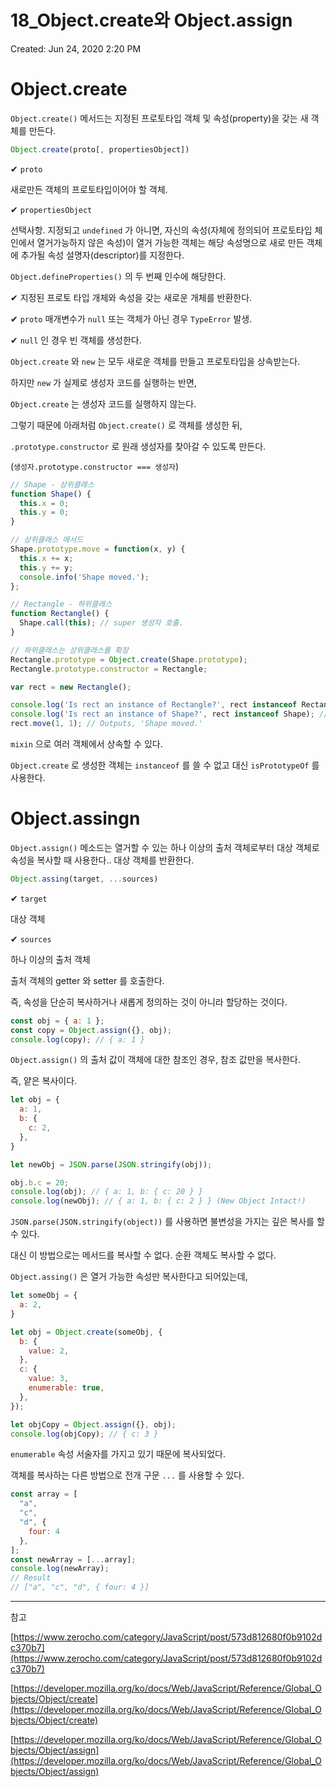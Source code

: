 # 18_Object.create와 Object.assign

Created: Jun 24, 2020 2:20 PM

# Object.create

`Object.create()` 메서드는 지정된 프로토타입 객체 및 속성(property)을 갖는 새 객체를 만든다.

```jsx
Object.create(proto[, propertiesObject])
```

✔ `proto`

새로만든 객체의 프로토타입이어야 할 객체.

✔ `propertiesObject`

선택사항. 지정되고 `undefined` 가 아니면, 자신의 속성(자체에 정의되어 프로토타입 체인에서 열거가능하지 않은 속성)이 열거 가능한 객체는 해당 속성명으로 새로 만든 객체에 추가될 속성 설명자(descriptor)를 지정한다.

`Object.defineProperties()` 의 두 번째 인수에 해당한다.

✔ 지정된 프로토 타입 개체와 속성을 갖는 새로운 개체를 반환한다.

✔ `proto` 매개변수가 `null` 또는 객체가 아닌 경우 `TypeError` 발생.

✔ `null` 인 경우 빈 객체를 생성한다.

`Object.create` 와 `new` 는 모두 새로운 객체를 만들고 프로토타입을 상속받는다.

하지만 `new` 가 실제로 생성자 코드를 실행하는 반면,

`Object.create` 는 생성자 코드를 실행하지 않는다.

그렇기 때문에 아래처럼 `Object.create()` 로 객체를 생성한 뒤,

`.prototype.constructor` 로 원래 생성자를 찾아갈 수 있도록 만든다.

(`생성자.prototype.constructor === 생성자`)

```jsx
// Shape - 상위클래스
function Shape() {
  this.x = 0;
  this.y = 0;
}

// 상위클래스 메서드
Shape.prototype.move = function(x, y) {
  this.x += x;
  this.y += y;
  console.info('Shape moved.');
};

// Rectangle - 하위클래스
function Rectangle() {
  Shape.call(this); // super 생성자 호출.
}

// 하위클래스는 상위클래스를 확장
Rectangle.prototype = Object.create(Shape.prototype);
Rectangle.prototype.constructor = Rectangle;

var rect = new Rectangle();

console.log('Is rect an instance of Rectangle?', rect instanceof Rectangle); // true
console.log('Is rect an instance of Shape?', rect instanceof Shape); // true
rect.move(1, 1); // Outputs, 'Shape moved.'
```

`mixin` 으로 여러 객체에서 상속할 수 있다.

`Object.create` 로 생성한 객체는 `instanceof` 를 쓸 수 없고 대신 `isPrototypeOf` 를 사용한다.

# Object.assingn

`Object.assign()` 메소드는 열거할 수 있는 하나 이상의 출처 객체로부터 대상 객체로 속성을 복사할 때 사용한다.. 대상 객체를 반환한다.

```jsx
Object.assing(target, ...sources)
```

✔ `target`

대상 객체

✔ `sources`

하나 이상의 출처 객체

출처 객체의 getter 와 setter 를 호출한다.

즉, 속성을 단순히 복사하거나 새롭게 정의하는 것이 아니라 할당하는 것이다.

```jsx
const obj = { a: 1 };
const copy = Object.assign({}, obj);
console.log(copy); // { a: 1 }
```

`Object.assign()` 의 출처 값이 객체에 대한 참조인 경우, 참조 값만을 복사한다.

즉, 얕은 복사이다.

```jsx
let obj = { 
  a: 1,
  b: { 
    c: 2,
  },
}

let newObj = JSON.parse(JSON.stringify(obj));

obj.b.c = 20;
console.log(obj); // { a: 1, b: { c: 20 } }
console.log(newObj); // { a: 1, b: { c: 2 } } (New Object Intact!)
```

`JSON.parse(JSON.stringify(object))` 를 사용하면 불변성을 가지는 깊은 복사를 할 수 있다.

대신 이 방법으로는 메서드를 복사할 수 없다. 순환 객체도 복사할 수 없다.

`Object.assing()` 은 열거 가능한 속성만 복사한다고 되어있는데,

```jsx
let someObj = {
  a: 2,
}

let obj = Object.create(someObj, { 
  b: {
    value: 2,  
  },
  c: {
    value: 3,
    enumerable: true,  
  },
});

let objCopy = Object.assign({}, obj);
console.log(objCopy); // { c: 3 }
```

`enumerable` 속성 서술자를 가지고 있기 때문에 복사되었다.

객체를 복사하는 다른 방법으로 전개 구문 `...` 를 사용할 수 있다.

```jsx
const array = [
  "a",
  "c",
  "d", {
    four: 4
  },
];
const newArray = [...array];
console.log(newArray);
// Result 
// ["a", "c", "d", { four: 4 }]
```

---

참고 

[https://www.zerocho.com/category/JavaScript/post/573d812680f0b9102dc370b7](https://www.zerocho.com/category/JavaScript/post/573d812680f0b9102dc370b7)

[https://developer.mozilla.org/ko/docs/Web/JavaScript/Reference/Global_Objects/Object/create](https://developer.mozilla.org/ko/docs/Web/JavaScript/Reference/Global_Objects/Object/create)

[https://developer.mozilla.org/ko/docs/Web/JavaScript/Reference/Global_Objects/Object/assign](https://developer.mozilla.org/ko/docs/Web/JavaScript/Reference/Global_Objects/Object/assign)